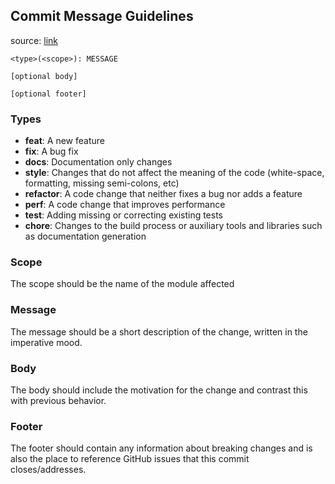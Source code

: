 ## Commit Message Guidelines
source: [link](https://raw.githubusercontent.com/mannmi/KoreanWonDetection/refs/heads/main/docs/COMMIT_MESSAGE.md)


```
<type>(<scope>): MESSAGE

[optional body]

[optional footer]
```


### Types

- **feat**: A new feature
- **fix**: A bug fix
- **docs**: Documentation only changes
- **style**: Changes that do not affect the meaning of the code (white-space, formatting, missing semi-colons, etc)
- **refactor**: A code change that neither fixes a bug nor adds a feature
- **perf**: A code change that improves performance
- **test**: Adding missing or correcting existing tests
- **chore**: Changes to the build process or auxiliary tools and libraries such as documentation generation


### Scope

The scope should be the name of the module affected

### Message

The message should be a short description of the change, written in the imperative mood.

### Body

The body should include the motivation for the change and contrast this with previous behavior.

### Footer

The footer should contain any information about breaking changes and is also the place to reference GitHub issues that this commit closes/addresses.

